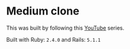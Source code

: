 # Medium clone

This was built by following this [YouTube](https://www.youtube.com/watch?v=L4jnmX5xv5Q&list=PLoUInciCQ806CUFxld2W29V6rbGNfHzbX) series.

Built with Ruby: `2.4.0` and Rails: `5.1.1`
